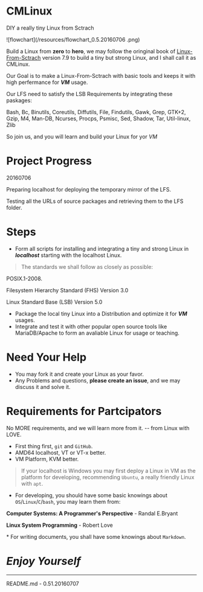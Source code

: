 # CMLinux
DIY a really tiny Linux from Sctrach

![flowchart](/resources/flowchart_0.5.20160706 .png)

Build a Linux from **zero** to **hero**, we may follow the oringinal book of [Linux-From-Sctrach](http://www.linuxfromscratch.org/lfs/downloads/stable/LFS-BOOK-7.9-NOCHUNKS.html) version 7.9 to build a tiny but strong Linux, and I shall call it as CMLinux.

> 
Our Goal is to make a Linux-From-Sctrach with basic tools and keeps it with high perfermance for ***VM*** usage.
> 
Our LFS need to satisfy the LSB Requirements by integrating these paskages:
> 
Bash, Bc, Binutils, Coreutils, Diffutils, File, Findutils, Gawk, Grep, GTK+2, Gzip, M4, Man-DB, Ncurses, Procps, Psmisc, Sed, Shadow, Tar, Util-linux, Zlib
>
So join us, and you will learn and build your Linux for yor *VM*

# Project Progress
20160706
> 
Preparing localhost for deploying the temporary mirror of the LFS.
>
Testing all the URLs of source packages and retrieving them to the LFS folder.

# Steps
- Form all scripts for installing and integrating a tiny and strong Linux in ***localhost*** starting with the localhost Linux.

> The standards we shall follow as closely as possible:
>> 
POSIX.1-2008.
>> 
Filesystem Hierarchy Standard (FHS) Version 3.0
>> 
Linux Standard Base (LSB) Version 5.0

- Package the local tiny Linux into a Distribution and optimize it for ***VM*** usages.
- Integrate and test it with other popular open source tools like MariaDB/Apache to form an avaliable Linux for usage or teaching.

# Need Your Help
- You may fork it and create your Linux as your favor.
- Any Problems and questions, **please create an issue**, and we may discuss it and solve it.

# Requirements for Partcipators
> 
No MORE requirements, and we will learn more from it.  -- from Linux with LOVE.

- First thing first, `git` and `GitHub`.
- AMD64 localhost, VT or VT-x better.
- VM Platform, KVM better.
> If your localhost is Windows you may first deploy a Linux in VM as the platform for developing, recommending `Ubuntu`, a really friendly Linux with `apt`.
- For developing, you should have some basic knowings about `OS`/`Linux`/`C`/`bash`, you may learn them from:
> 
**Computer Systems: A Programmer's Perspective** -  Randal E.Bryant
> 
**Linux System Programming** - Robert Love 

\* For writing documents, you shall have some knowings about `Markdown`.

# *Enjoy Yourself*

---
README.md - 0.51.20160707